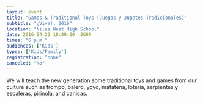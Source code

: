 ```yaml
---
layout: event
title: "Games & Traditional Toys (Juegos y Jugetes Tradicionales)"
subtitle: "¡Viva!, 2016"
location: "Niles West High School"
date: 2016-04-22 18:00:00 -0600
times: "6 p.m."
audiences: ['Kids']
types: ['Kids/Family']
registration: "none"
canceled: "No"
---
```

We will teach the new generation some traditional toys and games from our culture such as trompo, balero, yoyo, matatena, loteria, serpientes y escaleras, pirinola, and canicas.
